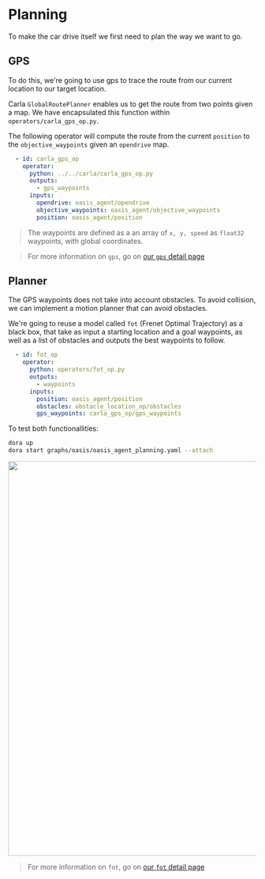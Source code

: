 # Planning

To make the car drive itself we first need to plan the way we want to go.

## GPS 

To do this, we're going to use gps to trace the route from our current location to our target location. 

Carla `GlobalRoutePlanner` enables us to get the route from two points given a map. We have encapsulated this function within `operators/carla_gps_op.py`.

The following operator will compute the route from the current `position` to the `objective_waypoints` given an `opendrive` map. 

```yaml
  - id: carla_gps_op
    operator:
      python: ../../carla/carla_gps_op.py
      outputs:
        - gps_waypoints
      inputs:
        opendrive: oasis_agent/opendrive
        objective_waypoints: oasis_agent/objective_waypoints
        position: oasis_agent/position
```

> The waypoints are defined as a an array of `x, y, speed` as `float32` waypoints, with global coordinates.

> For more information on `gps`, go on [our `gps` detail page](./gps_operator.md)

## Planner

The GPS waypoints does not take into account obstacles. To avoid collision, we can implement a motion planner that can avoid obstacles. 

We're going to reuse a model called `fot` (Frenet Optimal Trajectory) as a black box, that take as input a starting location and a goal waypoints, as well as a list of obstacles and outputs the best waypoints to follow.

```yaml
  - id: fot_op
    operator:
      python: operators/fot_op.py
      outputs:
        - waypoints
      inputs:
        position: oasis_agent/position
        obstacles: obstacle_location_op/obstacles
        gps_waypoints: carla_gps_op/gps_waypoints
```

To test both functionallities:

```bash
dora up
dora start graphs/oasis/oasis_agent_planning.yaml --attach
```

<p align="center">
    <img src="./planning.png" width="800">
</p>


> For more information on `fot`, go on [our `fot` detail page](./fot_operator.md)